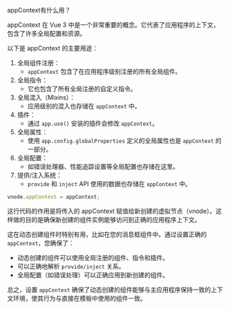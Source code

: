 appContext有什么用？

appContext 在 Vue 3 中是一个非常重要的概念。它代表了应用程序的上下文，包含了许多全局配置和资源。

以下是 appContext 的主要用途：
1. 全局组件注册：
    - `appContext` 包含了在应用程序级别注册的所有全局组件。
2. 全局指令：
    - 它也包含了所有全局注册的自定义指令。
3. 全局混入（Mixins）：
    - 应用级别的混入也存储在 `appContext` 中。
4. 插件：
    - 通过 `app.use()` 安装的插件会修改 `appContext`。
5. 全局属性：
    - 使用 `app.config.globalProperties` 定义的全局属性也是 `appContext` 的一部分。
6. 全局配置：
    - 如错误处理器、性能追踪设置等全局配置也存储在这里。
7. 提供/注入系统：
    - `provide` 和 `inject` API 使用的数据也存储在 `appContext` 中。

```js
vnode.appContext = appContext;
```

这行代码的作用是将传入的 appContext 赋值给新创建的虚拟节点（vnode）。这样做的目的是确保新创建的组件实例能够访问到正确的应用程序上下文。

这在动态创建组件时特别有用，比如在您的消息框组件中。通过设置正确的 `appContext`，您确保了：
- 动态创建的组件可以使用全局注册的组件、指令和插件。
- 可以正确地解析 `provide/inject` 关系。
- 全局配置（如错误处理）可以正确应用到新创建的组件。

总之，设置 `appContext` 确保了动态创建的组件能够与主应用程序保持一致的上下文环境，使其行为与直接在模板中使用的组件一致。
